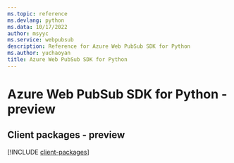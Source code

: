 ```yaml
---
ms.topic: reference
ms.devlang: python
ms.data: 10/17/2022
author: msyyc
ms.service: webpubsub
description: Reference for Azure Web PubSub SDK for Python
ms.author: yuchaoyan
title: Azure Web PubSub SDK for Python
---
```

# Azure Web PubSub SDK for Python - preview

## Client packages - preview
[!INCLUDE [client-packages](web-pubsub-client-index.md)]